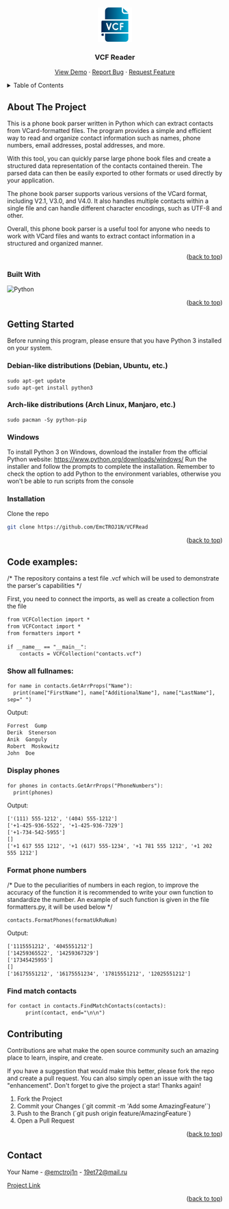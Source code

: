 <br />
<div align="center">
  <img src="icon.png" alt="Logo" width="80" height="80">

  <h3 align="center">VCF Reader</h3>

  <p align="center">
    <a href="https://github.com/EmcTROJ1N/VCFRead/">View Demo</a>
    ·
    <a href="https://github.com/EmcTROJ1N/VCFRead/issues">Report Bug</a>
    ·
    <a href="https://github.com/EmcTROJ1N/VCFRead/issues">Request Feature</a>
  </p>
</div>



<!-- TABLE OF CONTENTS -->
<details>
  <summary>Table of Contents</summary>
  <ol>
    <li>
      <a href="#about-the-project">About The Project</a>
      <ul>
        <li><a href="#built-with">Built With</a></li>
      </ul>
    </li>
    <li>
      <a href="#getting-started">Getting Started</a>
      <ul>
        <li><a href="#prerequisites">Prerequisites</a></li>
        <li><a href="#installation">Installation</a></li>
      </ul>
    </li>
    <li><a href="#usage">Usage</a></li>
    <li><a href="#contributing">Contributing</a></li>
    <li><a href="#contact">Contact</a></li>
    <li><a href="#acknowledgments">Acknowledgments</a></li>
  </ol>
</details>



<!-- ABOUT THE PROJECT -->
## About The Project

This is a phone book parser written in Python which can extract contacts from VCard-formatted files. The program provides a simple and efficient way to read and organize contact information such as names, phone 
numbers, email addresses, postal addresses, and more.

With this tool, you can quickly parse large phone book files and create a structured data representation of the contacts contained therein. The parsed data can then be easily exported to other formats or used 
directly by your application.

The phone book parser supports various versions of the VCard format, including V2.1, V3.0, and V4.0. It also handles multiple contacts within a single file and can handle different character encodings, 
such as UTF-8 and other.

Overall, this phone book parser is a useful tool for anyone who needs to work with VCard files and wants to extract contact information in a structured and organized manner.
<p align="right">(<a href="#readme-top">back to top</a>)</p>



### Built With

![Python](https://img.shields.io/badge/Python-yellow?style=for-the-badge&logo=python)

<p align="right">(<a href="#readme-top">back to top</a>)</p>

<!-- GETTING STARTED -->
## Getting Started

Before running this program, please ensure that you have Python 3 installed on your system.

### Debian-like distributions (Debian, Ubuntu, etc.)
```
sudo apt-get update
sudo apt-get install python3
```
### Arch-like distributions (Arch Linux, Manjaro, etc.)
```
sudo pacman -Sy python-pip
```
### Windows
To install Python 3 on Windows, download the installer from the official Python website: https://www.python.org/downloads/windows/
Run the installer and follow the prompts to complete the installation.
Remember to check the option to add Python to the environment variables, otherwise you won't be able to run scripts from the console

### Installation

Clone the repo
   ```sh
   git clone https://github.com/EmcTROJ1N/VCFRead
   ```

<p align="right">(<a href="#readme-top">back to top</a>)</p>

## Code examples:
/* The repository contains a test file .vcf which will be used to demonstrate the parser's capabilities */

First, you need to connect the imports, as well as create a collection from the file
```
from VCFCollection import *
from VCFContact import *
from formatters import *

if __name__ == "__main__":
    contacts = VCFCollection("contacts.vcf")
```

### Show all fullnames:
```
for name in contacts.GetArrProps("Name"):
  print(name["FirstName"], name["AdditionalName"], name["LastName"], sep=" ")
```
Output:
```
Forrest  Gump
Derik  Stenerson
Anik  Ganguly
Robert  Moskowitz
John  Doe
```

### Display phones
```
for phones in contacts.GetArrProps("PhoneNumbers"):
  print(phones)
```
Output:
```
['(111) 555-1212', '(404) 555-1212']
['+1-425-936-5522', '+1-425-936-7329']
['+1-734-542-5955']
[]
['+1 617 555 1212', '+1 (617) 555-1234', '+1 781 555 1212', '+1 202 555 1212']
```

### Format phone numbers

/* Due to the peculiarities of numbers in each region, to improve the accuracy of the function it is recommended to write 
your own function to standardize the number. An example of such function is given in the file formatters.py, it will be used below */

```
contacts.FormatPhones(formatUkRuNum)
```

Output:
```
['1115551212', '4045551212']
['14259365522', '14259367329']
['17345425955']
[]
['16175551212', '16175551234', '17815551212', '12025551212']
```

### Find match contacts
```
for contact in contacts.FindMatchContacts(contacts):
      print(contact, end="\n\n")
```

<!-- CONTRIBUTING -->
## Contributing

Contributions are what make the open source community such an amazing place to learn, inspire, and create.

If you have a suggestion that would make this better, please fork the repo and create a pull request. You can also simply open an issue with the tag "enhancement".
Don't forget to give the project a star! Thanks again!

<ol>
  <li>Fork the Project</li>
  <li>Commit your Changes (`git commit -m 'Add some AmazingFeature'`)</li>
  <li>Push to the Branch (`git push origin feature/AmazingFeature`)</li>
  <li>Open a Pull Request</li>
</ol>

<p align="right">(<a href="#readme-top">back to top</a>)</p>


<!-- CONTACT -->
## Contact

Your Name - [@emctroj1n](https://t.me/EmcTROJ1N) - 19et72@mail.ru

[Project Link](https://github.com/EmcTROJ1N/VCFRead)

<p align="right">(<a href="#readme-top">back to top</a>)</p>
